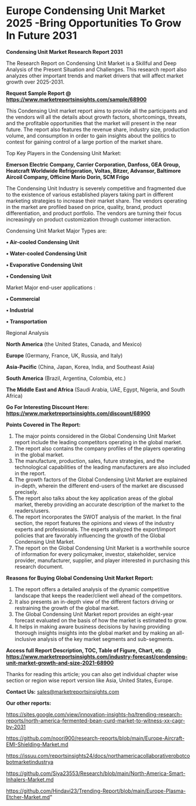 # Europe Condensing Unit Market 2025 -Bring Opportunities To Grow In Future 2031

<strong>Condensing Unit Market Research Report 2031</strong>

The Research Report on Condensing Unit Market is a Skillful and Deep Analysis of the Present Situation and Challenges. This research report also analyzes other important trends and market drivers that will affect market growth over 2025-2031.

<strong>Request Sample Report @ <a href=https://www.marketreportsinsights.com/sample/68900>https://www.marketreportsinsights.com/sample/68900</a></strong>

This Condensing Unit market report aims to provide all the participants and the vendors will all the details about growth factors, shortcomings, threats, and the profitable opportunities that the market will present in the near future. The report also features the revenue share, industry size, production volume, and consumption in order to gain insights about the politics to contest for gaining control of a large portion of the market share.

Top Key Players in the Condensing Unit Market:

<strong>Emerson Electric Company, Carrier Corporation, Danfoss, GEA Group, Heatcraft Worldwide Refrigeration, Voltas, Bitzer, Advansor, Baltimore Aircoil Company, Officine Mario Dorin, SCM Frigo</strong>

The Condensing Unit Industry is severely competitive and fragmented due to the existence of various established players taking part in different marketing strategies to increase their market share. The vendors operating in the market are profiled based on price, quality, brand, product differentiation, and product portfolio. The vendors are turning their focus increasingly on product customization through customer interaction.

Condensing Unit Market Major Types are:

<strong>• Air-cooled Condensing Unit

• Water-cooled Condensing Unit

• Evaporative Condensing Unit

• Condensing Unit</strong>

Market Major end-user applications :

<strong>• Commercial

• Industrial

• Transportation</strong>

Regional Analysis

</u><strong><b>North America</b></strong> (the United States, Canada, and Mexico)

<strong><b>Europe </b></strong>(Germany, France, UK, Russia, and Italy)

<strong><b>Asia-Pacific</b></strong> (China, Japan, Korea, India, and Southeast Asia)

<strong><b>South America</b></strong> (Brazil, Argentina, Colombia, etc.)

<strong><b>The Middle East and Africa</b></strong> (Saudi Arabia, UAE, Egypt, Nigeria, and South Africa)

<strong>Go For Interesting Discount Here: <a href=https://www.marketreportsinsights.com/discount/68900>https://www.marketreportsinsights.com/discount/68900</a></strong>

<strong>Points Covered in The Report:</strong>
<ol>
  <li>The major points considered in the Global Condensing Unit Market report include the leading competitors operating in the global market.</li>
  <li>The report also contains the company profiles of the players operating in the global market.</li>
  <li>The manufacture, production, sales, future strategies, and the technological capabilities of the leading manufacturers are also included in the report.</li>
  <li>The growth factors of the Global Condensing Unit Market are explained in-depth, wherein the different end-users of the market are discussed precisely.</li>
  <li>The report also talks about the key application areas of the global market, thereby providing an accurate description of the market to the readers/users.</li>
  <li>The report incorporates the SWOT analysis of the market. In the final section, the report features the opinions and views of the industry experts and professionals. The experts analyzed the export/import policies that are favorably influencing the growth of the Global Condensing Unit Market.</li>
  <li>The report on the Global Condensing Unit Market is a worthwhile source of information for every policymaker, investor, stakeholder, service provider, manufacturer, supplier, and player interested in purchasing this research document.</li>
</ol>
<strong>Reasons for Buying Global Condensing Unit Market Report:</strong>

<ol>
  <li>The report offers a detailed analysis of the dynamic competitive landscape that keeps the reader/client well ahead of the competitors.</li>
  <li>It also presents an in-depth view of the different factors driving or restraining the growth of the global market.</li>
  <li>The Global Condensing Unit Market report provides an eight-year forecast evaluated on the basis of how the market is estimated to grow.</li>
  <li>It helps in making aware business decisions by having providing thorough insights insights into the global market and by making an all-inclusive analysis of the key market segments and sub-segments.</li>
</ol>
<strong>Access full Report Description, TOC, Table of Figure, Chart, etc. @ <a href=https://www.marketreportsinsights.com/industry-forecast/condensing-unit-market-growth-and-size-2021-68900>https://www.marketreportsinsights.com/industry-forecast/condensing-unit-market-growth-and-size-2021-68900</a></strong>


Thanks for reading this article; you can also get individual chapter wise section or region wise report version like Asia, United States, Europe.

<strong>Contact Us:</strong>
sales@marketreportsinsights.com

<strong>Our other reports:</strong>

<a href=https://sites.google.com/view/innovation-insights-hq/trending-research-reports/north-america-fermented-bean-curd-market-to-witness-xx-cagr-by-2031>https://sites.google.com/view/innovation-insights-hq/trending-research-reports/north-america-fermented-bean-curd-market-to-witness-xx-cagr-by-2031</a>

<a href=https://github.com/noori900/research-reports/blob/main/Europe-Aircraft-EMI-Shielding-Market.md>https://github.com/noori900/research-reports/blob/main/Europe-Aircraft-EMI-Shielding-Market.md</a>

<a href=https://issuu.com/reportsinsights24/docs/northamericacollaborativerobotcobotmarketindustrya>https://issuu.com/reportsinsights24/docs/northamericacollaborativerobotcobotmarketindustrya</a>

<a href=https://github.com/Siya23553/Research/blob/main/North-America-Smart-Inhalers-Market.md>https://github.com/Siya23553/Research/blob/main/North-America-Smart-Inhalers-Market.md</a>

<a href=https://github.com/Hindavi23/Trending-Report/blob/main/Europe-Plasma-Etcher-Market.md>https://github.com/Hindavi23/Trending-Report/blob/main/Europe-Plasma-Etcher-Market.md</a>"
